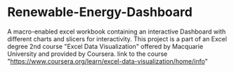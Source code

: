 # Renewable-Energy-Dashboard
A macro-enabled excel workbook containing an interactive Dashboard with different charts and slicers for interactivity. This project is a part of an Excel degree 2nd course "Excel Data Visualization" offered by Macquarie University and provided by Coursera. link to the course "https://www.coursera.org/learn/excel-data-visualization/home/info"
